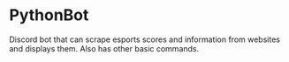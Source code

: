 # PythonBot
Discord bot that can scrape esports scores and information from websites and displays them. Also has other basic commands.

